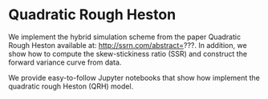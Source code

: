 # Quadratic Rough Heston

We implement the hybrid simulation scheme from the paper Quadratic Rough Heston available at: http://ssrn.com/abstract=???.  In addition, we show how to compute the skew-stickiness ratio (SSR) and construct the forward variance curve from data.

We provide easy-to-follow Jupyter notebooks that show how implement the  quadratic rough Heston (QRH) model.
